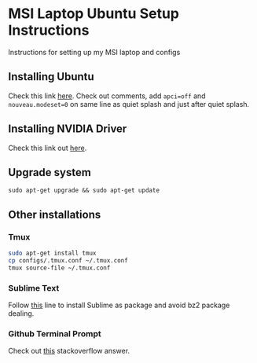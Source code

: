 # MSI Laptop Ubuntu Setup Instructions

Instructions for setting up my MSI laptop and configs

## Installing Ubuntu

Check this link [here](https://medium.com/@gentra/how-to-install-ubuntu-16-04-on-msi-ge62-6qc-ae4f30f50465). Check out comments, add `apci=off` and `nouveau.modeset=0` on same line as quiet splash and just after quiet splash.

## Installing NVIDIA Driver

Check this link out [here](https://askubuntu.com/questions/760934/graphics-issues-after-while-installing-ubuntu-16-04-16-10-with-nvidia-graphics).

## Upgrade system

`sudo apt-get upgrade && sudo apt-get update`

## Other installations

### Tmux

```bash
sudo apt-get install tmux
cp configs/.tmux.conf ~/.tmux.conf
tmux source-file ~/.tmux.conf
```

### Sublime Text

Follow [this](http://tipsonubuntu.com/2017/05/30/install-sublime-text-3-ubuntu-16-04-official-way/#prettyPhoto) line to install Sublime as package and avoid bz2 package dealing.

### Github Terminal Prompt

Check out [this](https://askubuntu.com/questions/730754/how-do-i-show-the-git-branch-with-colours-in-bash-prompt) stackoverflow answer.

